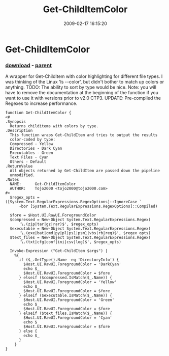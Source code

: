 ﻿---
pid:            878
poster:         tojo2000
title:          Get-ChildItemColor
date:           2009-02-17 16:15:20
format:         posh
parent:         876
parent:         876

---

# Get-ChildItemColor

### [download](878.ps1) - [parent](876.md)

A wrapper for Get-ChildItem with color highlighting for different file types.  I was thinking of the Linux 'ls --color', but didn't bother to match up colors or anything.  TODO: The ability to sort by type would be nice.  Note: you will have to remove the documentation at the beginning of the function if you want to use it with versions prior to v2.0 CTP3.
UPDATE: Pre-compiled the Regexes to increase performance.

```posh
function Get-ChildItemColor {
<#
.Synopsis
  Returns childitems with colors by type.
.Description
  This function wraps Get-ChildItem and tries to output the results
  color-coded by type:
  Compressed - Yellow
  Directories - Dark Cyan
  Executables - Green
  Text Files - Cyan
  Others - Default
.ReturnValue
  All objects returned by Get-ChildItem are passed down the pipeline
  unmodified.
.Notes
  NAME:      Get-ChildItemColor
  AUTHOR:    Tojo2000 <tojo2000@tojo2000.com>
#>
  $regex_opts = ([System.Text.RegularExpressions.RegexOptions]::IgnoreCase `
      -bor [System.Text.RegularExpressions.RegexOptions]::Compiled)

  $fore = $Host.UI.RawUI.ForegroundColor
  $compressed = New-Object System.Text.RegularExpressions.Regex(
      '\.(zip|tar|gz|rar)$', $regex_opts)
  $executable = New-Object System.Text.RegularExpressions.Regex(
      '\.(exe|bat|cmd|py|pl|ps1|psm1|vbs|rb|reg)$', $regex_opts)
  $text_files = New-Object System.Text.RegularExpressions.Regex(
      '\.(txt|cfg|conf|ini|csv|log)$', $regex_opts)

  Invoke-Expression ("Get-ChildItem $args") |
    %{
      if ($_.GetType().Name -eq 'DirectoryInfo') {
        $Host.UI.RawUI.ForegroundColor = 'DarkCyan'
        echo $_
        $Host.UI.RawUI.ForegroundColor = $fore
      } elseif ($compressed.IsMatch($_.Name)) {
        $Host.UI.RawUI.ForegroundColor = 'Yellow'
        echo $_
        $Host.UI.RawUI.ForegroundColor = $fore
      } elseif ($executable.IsMatch($_.Name)) {
        $Host.UI.RawUI.ForegroundColor = 'Green'
        echo $_
        $Host.UI.RawUI.ForegroundColor = $fore
      } elseif ($text_files.IsMatch($_.Name)) {
        $Host.UI.RawUI.ForegroundColor = 'Cyan'
        echo $_
        $Host.UI.RawUI.ForegroundColor = $fore
      } else {
        echo $_
      }
    }
}


```
